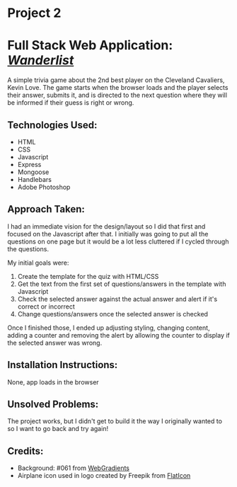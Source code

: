 # Project 2

# Full Stack Web Application: _[Wanderlist](https://the-wanderlist.herokuapp.com/)_

A simple trivia game about the 2nd best player on the Cleveland Cavaliers, Kevin Love. The game starts when the browser loads and the player selects their answer, submits it, and is directed to the next question where they will be informed if their guess is right or wrong.

## Technologies Used:

* HTML
* CSS
* Javascript
* Express
* Mongoose
* Handlebars
* Adobe Photoshop

## Approach Taken:

I had an immediate vision for the design/layout so I did that first and focused on the Javascript after that. I initially was going to put all the questions on one page but it would be a lot less cluttered if I cycled through the questions.

My initial goals were:

1.  Create the template for the quiz with HTML/CSS
2.  Get the text from the first set of questions/answers in the template with Javascript
3.  Check the selected answer against the actual answer and alert if it's correct or incorrect
4.  Change questions/answers once the selected answer is checked

Once I finished those, I ended up adjusting styling, changing content, adding a counter and removing the alert by allowing the counter to display if the selected answer was wrong.

## Installation Instructions:

None, app loads in the browser

## Unsolved Problems:

The project works, but I didn't get to build it the way I originally wanted to so I want to go back and try again!

## Credits:

* Background: #061 from [WebGradients](https://webgradients.com/)
* Airplane icon used in logo created by Freepik from [FlatIcon](https://www.flaticon.com/free-icon/plane-taking-off_17981)
